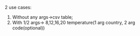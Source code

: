 2 use cases:
1) Without any args->csv table;
2) With 1/2 args-> 8,12,16,20 temperature(1 arg country, 2 arg code(optional))